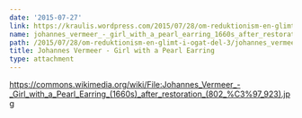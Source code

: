 ```yaml
---
date: '2015-07-27'
link: https://kraulis.wordpress.com/2015/07/28/om-reduktionism-en-glimt-i-ogat-del-3/johannes_vermeer_-_girl_with_a_pearl_earring_1660s_after_restoration_802_x_923/
name: johannes_vermeer_-_girl_with_a_pearl_earring_1660s_after_restoration_802_x_923
path: /2015/07/28/om-reduktionism-en-glimt-i-ogat-del-3/johannes_vermeer_-_girl_with_a_pearl_earring_1660s_after_restoration_802_x_923/
title: Johannes Vermeer - Girl with a Pearl Earring
type: attachment
---
```

https://commons.wikimedia.org/wiki/File:Johannes_Vermeer_-_Girl_with_a_Pearl_Earring_(1660s)_after_restoration_(802_%C3%97_923).jpg

